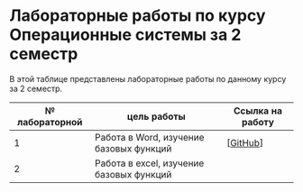 # Лабораторные работы по курсу Операционные системы за 2 семестр
В этой таблице представлены лабораторные работы по данному курсу за 2 семестр.

| № лабораторной|цель работы|Ссылка на работу | 
|------|-----------|-----------------|
|1|Работа в Word, изучение базовых функций |[[GitHub](2.5.docx)]|
|2|Работа в excel, изучение базовых функций||[[GitHub](LAB_3-2.xls)]|